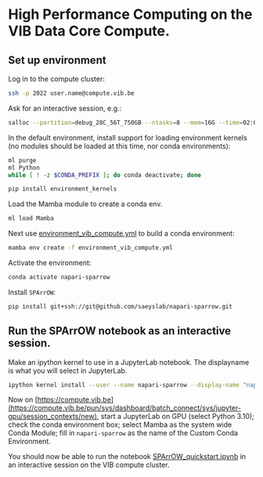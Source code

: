 # High Performance Computing on the VIB Data Core Compute.

## Set up environment

Log in to the compute cluster:

```bash
ssh -p 2022 user.name@compute.vib.be
```

Ask for an interactive session, e.g.:

```bash
salloc --partition=debug_28C_56T_750GB --ntasks=8 --mem=16G --time=02:00:00
```

In the default environment, install support for loading environment kernels (no modules should be loaded at this time, nor conda environments):

```bash
ml purge
ml Python
while [ ! -z $CONDA_PREFIX ]; do conda deactivate; done

pip install environment_kernels
```

Load the Mamba module to create a conda env.

```bash
ml load Mamba
```

Next use [environment_vib_compute.yml](../../../environment_vib_compute.yml) to build a conda environment:

```bash
mamba env create -f environment_vib_compute.yml
```

Activate the environment:

```bash
conda activate napari-sparrow
```

Install `SPArrOW`:

```bash
pip install git+ssh://git@github.com/saeyslab/napari-sparrow.git
```

## Run the SPArrOW notebook as an interactive session.

Make an ipython kernel to use in a JupyterLab notebook. The displayname is what you will select in JupyterLab.

```bash
ipython kernel install --user --name napari-sparrow --display-name "napari-sparrow"
```

Now on [https://compute.vib.be](https://compute.vib.be/pun/sys/dashboard/batch_connect/sys/jupyter-gpu/session_contexts/new), start a JupyterLab on GPU (select Python 3.10); check the conda environment box; select Mamba as the system wide Conda Module; fill in `napari-sparrow` as the name of the Custom Conda Environment.

You should now be able to run the notebook [SPArrOW_quickstart.ipynb](../general/SPArrOW_quickstart.ipynb) in an interactive session on the VIB compute cluster.
